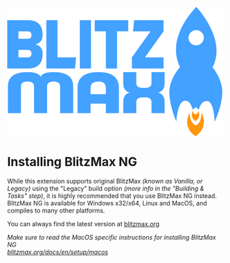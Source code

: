 ![BlitzMax Logo](../media/blitzmax_title.svg)

# Installing BlitzMax NG

While this extension supports original BlitzMax _(known as Vanilla, or Legacy)_ using the "Legacy" build option _(more info in the "Building & Tasks" step)_, it is highly recommended that you use BlitzMax NG instead.\
BlitzMax NG is available for Windows x32/x64, Linux and MacOS, and compiles to many other platforms.

You can always find the latest version at [blitzmax.org](command:blitzmax.homepage)

_Make sure to read the MacOS specific instructions for installing BlitzMax NG\
[blitzmax.org/docs/en/setup/macos](https://blitzmax.org/docs/en/setup/macos/)_